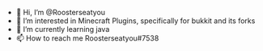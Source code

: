 - 👋 Hi, I’m @Roosterseatyou
- 👀 I’m interested in Minecraft Plugins, specifically for bukkit and its forks
- 🌱 I’m currently learning java
- 📫 How to reach me Roosterseatyou#7538

<!---
Roosterseatyou/Roosterseatyou is a ✨ special ✨ repository because its `README.md` (this file) appears on your GitHub profile.
You can click the Preview link to take a look at your changes.
--->
